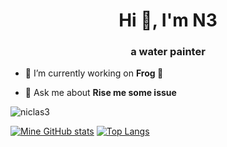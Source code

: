 <h1 align="center">Hi 👋, I'm N3</h1>
<h3 align="center">a water painter</h3>

- 🔭 I’m currently working on **Frog 🐸**

- 💬 Ask me about **Rise me some issue**

<p><img align="center" src="https://github-readme-stats.vercel.app/api/top-langs?username=niclas3&show_icons=true&locale=en&layout=compact" alt="niclas3" /></p>

[![Mine GitHub stats](https://github-readme-stats.vercel.app/api?username=Niclas3&count_private=true)](https://github.com/anuraghazra/github-readme-stats)
[![Top Langs](https://github-readme-stats.vercel.app/api/top-langs/?username=Niclas3&layout=pie)](https://github.com/anuraghazra/github-readme-stats)
